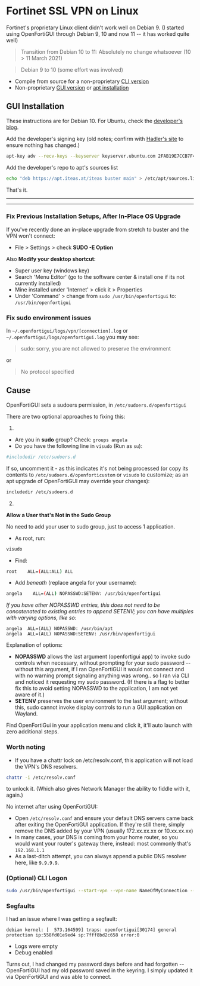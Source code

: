 # Fortinet SSL VPN on Linux

Fortinet's proprietary Linux client didn't work well on Debian 9. (I started using OpenFortiGUI through Debian 9, 10 and now 11 -- it has worked quite well)

> Transition from Debian 10 to 11: Absolutely no change whatsoever (10 > 11 March 2021)

> Debian 9 to 10 (some effort was involved)

- Compile from source for a non-proprietary [CLI version](https://github.com/adrienverge/openfortivpn)
- Non-proprietary [GUI version](https://github.com/theinvisible/openfortigui) or [apt installation](https://apt.iteas.at/)

## GUI Installation
These instructions are for Debian 10.  For Ubuntu, check the [developer's blog](https://hadler.me/linux/openfortigui/).

Add the developer's signing key (old notes; confirm with [Hadler's site](https://hadler.me/linux/openfortigui/) to ensure nothing has changed.)
```bash
apt-key adv --recv-keys --keyserver keyserver.ubuntu.com 2FAB19E7CCB7F415
```

Add the developer's repo to apt's sources list
```bash
echo "deb https://apt.iteas.at/iteas buster main" > /etc/apt/sources.list.d/iteas.list
```

That's it.

***
***

### Fix Previous Installation Setups, After In-Place OS Upgrade
If you've recently done an in-place upgrade from stretch to buster and the VPN won't connect:
- File > Settings > check **SUDO -E Option**

Also **Modify your desktop shortcut:**
- Super user key (windows key)
- Search 'Menu Editor' (go to the software center & install one if its not currently installed)
- Mine installed under 'Internet' > click it > Properties
- Under 'Command' > change from `sudo /usr/bin/openfortigui` to: `/usr/bin/openfortigui`


### Fix sudo environment issues
In `~/.openfortigui/logs/vpn/[connection].log` or `~/.openfortigui/logs/openfortigui.log` you may see:

> sudo: sorry, you are not allowed to preserve the environment

or

> No protocol specified


## Cause
OpenFortiGUI sets a sudoers permission, in `/etc/sudoers.d/openfortigui`

There are two optional approaches to fixing this:

1)

- Are you in **sudo** group? Check: `groups angela`
- Do you have the following line in `visudo` (Run as `su`):
```bash
#includedir /etc/sudoers.d
```
If so, uncomment it - as this indicates it's not being processed (or copy its contents to `/etc/sudoers.d/openforticustom` or `visudo` to customize; as an apt upgrade of OpenFortiGUI may override your changes):
```bash
includedir /etc/sudoers.d
```


2)

**Allow a User that's Not in the Sudo Group**

No need to add your user to sudo group, just to access 1 application.

- As root, run:
```bash
visudo
```

- Find:
```bash
root    ALL=(ALL:ALL) ALL
```

- Add *beneath* (replace angela for your username):
```bash
angela    ALL=(ALL) NOPASSWD:SETENV: /usr/bin/openfortigui
```
*If you have other NOPASSWD entries, this does not need to be concatenated to existing entries to append SETENV; you can have multiples with varying options, like so:*
```text
angela  ALL=(ALL) NOPASSWD: /usr/bin/apt
angela  ALL=(ALL) NOPASSWD:SETENV: /usr/bin/openfortigui
```

Explanation of options:
- **NOPASSWD** allows the last argument (openfortigui app) to invoke sudo controls when necessary, without prompting for your sudo password -- without this argument, if I ran OpenFortiGUI it would not connect and with no warning prompt signaling anything was wrong.. so I ran via CLI and noticed it requesting my sudo password. (If there is a flag to better fix this to avoid setting NOPASSWD to the application, I am not yet aware of it.)
- **SETENV** preserves the user environment to the last argument; without this, sudo cannot invoke display controls to run a GUI application on Wayland.

Find OpenFortiGui in your application menu and click it, it'll auto launch with zero additional steps.

### Worth noting

- If you have a chattr lock on /etc/resolv.conf, this application will not load the VPN's DNS resolvers.
```bash
chattr -i /etc/resolv.conf
```
to unlock it.  (Which also gives Network Manager the ability to fiddle with it, again.)

No internet after using OpenFortiGUI:
- Open `/etc/resolv.conf` and ensure your default DNS servers came back after exiting the OpenFortiGUI application.  If they're still there, simply remove the DNS added by your VPN (usually 172.xx.xx.xx or 10.xx.xx.xx)
- In many cases, *your* DNS is coming from your home router, so you would want your router's gateway there, instead: most commonly that's `192.168.1.1`
- As a last-ditch attempt, you can always append a public DNS resolver here, like `9.9.9.9`.  


### (Optional) CLI Logon
```bash
sudo /usr/bin/openfortigui --start-vpn --vpn-name NameOfMyConnection --main-config '/home/angela/.openfortigui/main.conf'
```

### Segfaults
I had an issue where I was getting a segfault:
```text
debian kernel: [  573.164599] traps: openfortigui[30174] general protection ip:558fd01e9ed4 sp:7fff8bd2c658 error:0
```

- Logs were empty
- Debug enabled

Turns out, I had changed my password days before and had forgotten -- OpenFortiGUI had my old password saved in the keyring.  I simply updated it via OpenFortiGUI and was able to connect.
